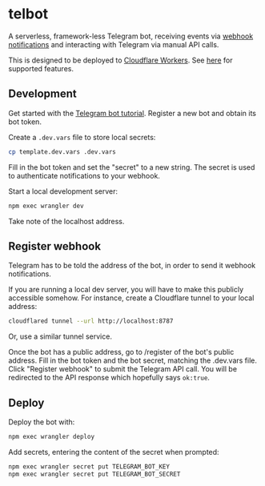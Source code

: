 # telbot

A serverless, framework-less Telegram bot, receiving events via [webhook notifications](https://core.telegram.org/bots/api#setwebhook)
and interacting with Telegram via manual API calls.

This is designed to be deployed to [Cloudflare Workers](https://developers.cloudflare.com/workers/runtime-apis/).
See [here](https://developers.cloudflare.com/workers/runtime-apis/) for supported features.

## Development

Get started with the [Telegram bot tutorial](https://core.telegram.org/bots/tutorial).
Register a new bot and obtain its bot token.

Create a `.dev.vars` file to store local secrets:
```bash
cp template.dev.vars .dev.vars
```
Fill in the bot token and set the "secret" to a new string.
The secret is used to authenticate notifications to your webhook.

Start a local development server:
```bash
npm exec wrangler dev
```
Take note of the localhost address.

## Register webhook
Telegram has to be told the address of the bot, in order to send it webhook notifications.

If you are running a local dev server, you will have to make this publicly accessible somehow.
For instance, create a Cloudflare tunnel to your local address:
```bash
cloudflared tunnel --url http://localhost:8787
```
Or, use a similar tunnel service.

Once the bot has a public address, go to /register of the bot's public address.
Fill in the bot token and the bot secret, matching the .dev.vars file.
Click "Register webhook" to submit the Telegram API call.
You will be redirected to the API response which hopefully says `ok:true`.

## Deploy

Deploy the bot with:
```bash
npm exec wrangler deploy
```

Add secrets, entering the content of the secret when prompted:
```bash
npm exec wrangler secret put TELEGRAM_BOT_KEY
npm exec wrangler secret put TELEGRAM_BOT_SECRET
```
